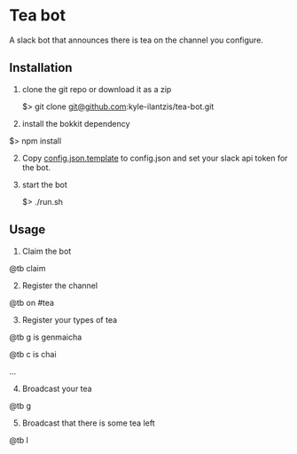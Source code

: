 # Tea bot

A slack bot that announces there is tea on the channel you configure.

## Installation

1. clone the git repo or download it as a zip

    $> git clone git@github.com:kyle-ilantzis/tea-bot.git

3. install the bokkit dependency

  $> npm install

2. Copy [config.json.template](config.json.template) to config.json and set your
   slack api token for the bot.

3. start the bot

    $> ./run.sh

## Usage

1. Claim the bot

  @tb claim

2. Register the channel

  @tb on #tea

3. Register your types of tea

  @tb g is genmaicha

  @tb c is chai

  ...

4. Broadcast your tea

  @tb g

5. Broadcast that there is some tea left

  @tb l
